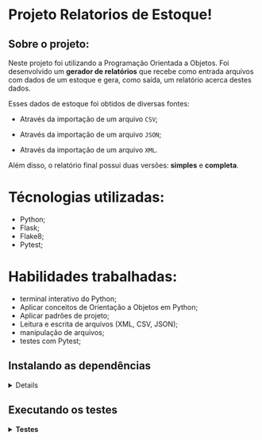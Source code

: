 # Projeto Relatorios de Estoque!

## Sobre o projeto:

  Neste projeto foi utilizando a Programação Orientada a Objetos. Foi desenvolvido um **gerador de relatórios** que recebe como entrada arquivos com dados de um estoque e gera, como saída, um relatório acerca destes dados.

  Esses dados de estoque foi obtidos de diversas fontes:

  - Através da importação de um arquivo `CSV`;

  - Através da importação de um arquivo `JSON`;

  - Através da importação de um arquivo `XML`.

  Além disso, o relatório final possui duas versões: **simples** e **completa**.

# Técnologias utilizadas:

 - Python;
 - Flask;
 - Flake8;
 - Pytest;

# Habilidades trabalhadas:

 - terminal interativo do Python;
 - Aplicar conceitos de Orientação a Objetos em Python;
 - Aplicar padrões de projeto;
 - Leitura e escrita de arquivos (XML, CSV, JSON);
 - manipulação de arquivos;
 - testes com Pytest;

## Instalando as dependências

<details>

  ```json
    # Clone o repositório:
    git clone git@github.com:LucianooDutra/projeto_Relat-rios_de_Estoque.git
    
    # Entre no diretório:
    cd projeto_Job_Insights_python
    
    # Crie o ambiente virtual para o projeto:
    python3 -m venv .venv && source .venv/bin/activate
    
    # Instale as dependências:
    python3 -m pip install -r dev-requirements.txt
  ```

</details>


## Executando os testes

<details>
 <summary><strong>Testes</strong></summary><br />

 Foi utilizado o Pytest para a realização dos testes;

- Para rodar todos os testes:

Para executar todos os testes digite o seguinte comando no terminal a partir da raiz do projeto:

  ```json
    python3 -m pytest
  ```
  
Obs: Nem todos os testes ainda não foram implementados.

</details>

